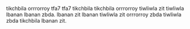 tikchbila orrrorroy tfa7 tfa7 tikchbila tikchbila orrrorroy tiwliwla zit tiwliwla lbanan lbanan zbda.
lbanan zit lbanan tiwliwla zit orrrorroy zbda tiwliwla zbda tikchbila lbanan zit.